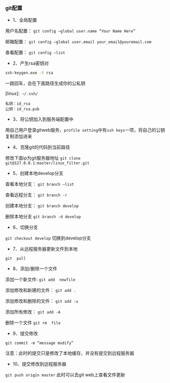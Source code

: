 ### git配置

- 1、全局配置

用户名配置：
`git config –global user.name “Your Name Here”`

邮箱配置：
`git config –global user.email your_email@youremail.com`

查看配置：
`git config –list`

- 2、产生rsa密钥对

```bash
ssh-keygen.exe -t rsa
```
一路回车，会在下面路径生成你的公私钥

[linux]:` ~/.ssh/`

``` 
私钥：id_rsa
公钥：id_rsa.pub
```

- 3、将公钥加入到服务端配置中

用自己用户登录gitweb服务，`profile setting`中有`ssh keys`一项，将自己的公钥复制添加进来

- 4、克隆git的代码到当前路径

修改下面ip为git服务器地址
`git clone git@127.0.0.1:master/linux_filter.git`

- 5、创建本地develop分支

查看本地分支：
`git branch –list`

查看远程分支：
`git branch -r`

创建本地分支：
`git branch develop`

删除本地分支
`git branch -d develop`

- 6、切换分支

`git checkout develop` 切换到develop分支

- 7、从远程服务器更新文件到本地

`git  pull`

- 8、添加/删除一个文件

添加一个新文件:
`git add  newfile`

添加修改和新建的文件：
`git add .`

添加修改和删除的文件：
`git add -u`

添加所有修改：
`git add -A`

删除一个文件
`git rm  file`

- 9、提交修改

`git commit -m “message modify”`

注意：此时的提交只是修改了本地缓存，并没有提交到远程服务器

- 10、提交修改到远程服务器

`git push origin master` 此时可以去git web上查看文件更新

